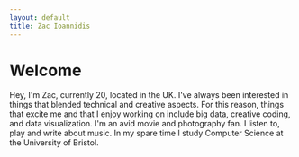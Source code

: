 ```yaml
---
layout: default
title: Zac Ioannidis
---
```


Welcome
===

Hey, I'm Zac, currently 20, located in the UK. I've always been interested in things that blended technical and creative aspects. For this reason, things that excite me and that I enjoy working on include big data, creative coding, and data visualization. I'm an avid movie and photography fan. I listen to, play and write about music. In my spare time I study Computer Science at the University of Bristol.